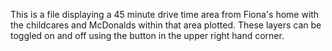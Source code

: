 This is a file displaying a 45 minute drive time area from Fiona's home with the childcares and McDonalds within that area plotted.  These layers can be toggled on and off using the button in the upper right hand corner.
